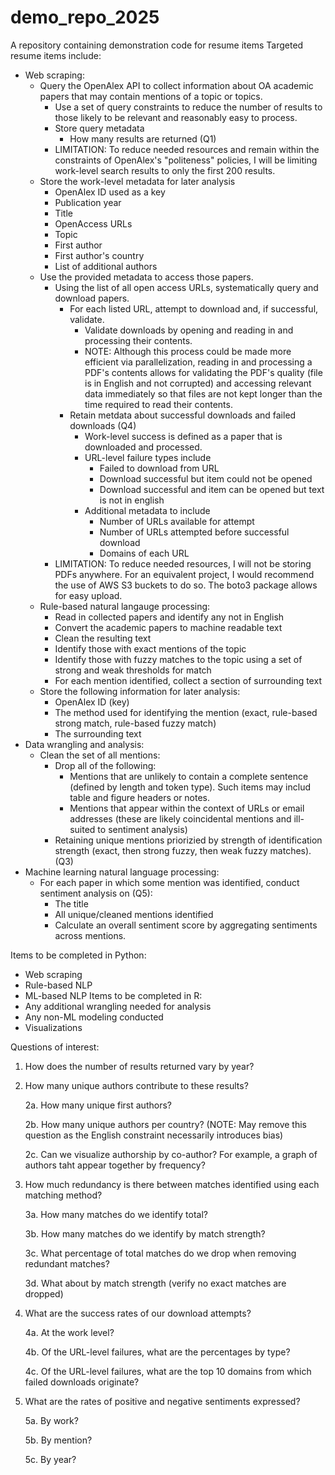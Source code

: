 # demo_repo_2025
A repository containing demonstration code for resume items
Targeted resume items include:
- Web scraping:
  - Query the OpenAlex API to collect information about OA academic papers that may contain mentions of a topic or topics.
    - Use a set of query constraints to reduce the number of results to those likely to be relevant and reasonably easy to process.
    - Store query metadata
      - How many results are returned (Q1)
    - LIMITATION: To reduce needed resources and remain within the constraints of OpenAlex's "politeness" policies, I will be limiting work-level search results to only the first 200 results.
  - Store the work-level metadata for later analysis
    - OpenAlex ID used as a key
    - Publication year
    - Title
    - OpenAccess URLs
    - Topic
    - First author
    - First author's country
    - List of additional authors
  - Use the provided metadata to access those papers.
    - Using the list of all open access URLs, systematically query and download papers.
      - For each listed URL, attempt to download and, if successful, validate.
        - Validate downloads by opening and reading in and processing their contents.
        - NOTE: Although this process could be made more efficient via parallelization, reading in and processing a PDF's contents allows for validating the PDF's quality (file is in English and not corrupted) and accessing relevant data immediately so that files are not kept longer than the time required to read their contents.
      - Retain metdata about successful downloads and failed downloads (Q4)
        - Work-level success is defined as a paper that is downloaded and processed.
        - URL-level failure types include
          - Failed to download from URL
          - Download successful but item could not be opened
          - Download successful and item can be opened but text is not in english
        - Additional metadata to include
          - Number of URLs available for attempt
          - Number of URLs attempted before successful download
          - Domains of each URL
    - LIMITATION: To reduce needed resources, I will not be storing PDFs anywhere. For an equivalent project, I would recommend the use of AWS S3 buckets to do so. The boto3 package allows for easy upload.
  - Rule-based natural langauge processing:
    - Read in collected papers and identify any not in English
    - Convert the academic papers to machine readable text
    - Clean the resulting text
    - Identify those with exact mentions of the topic
    - Identify those with fuzzy matches to the topic using a set of strong and weak thresholds for match
    - For each mention identified, collect a section of surrounding text
  - Store the following information for later analysis:
    - OpenAlex ID (key)
    - The method used for identifying the mention (exact, rule-based strong match, rule-based fuzzy match)
    - The surrounding text
- Data wrangling and analysis:
    - Clean the set of all mentions:
      - Drop all of the following:
        - Mentions that are unlikely to contain a complete sentence (defined by length and token type). Such items may includ table and figure headers or notes.
        - Mentions that appear within the context of URLs or email addresses (these are likely coincidental mentions and ill-suited to sentiment analysis)
      - Retaining unique mentions priorizied by strength of identification strength (exact, then strong fuzzy, then weak fuzzy matches). (Q3)
- Machine learning natural language processing:
  - For each paper in which some mention was identified, conduct sentiment analysis on (Q5):
    - The title
    - All unique/cleaned mentions identified
    - Calculate an overall sentiment score by aggregating sentiments across mentions.

Items to be completed in Python:
- Web scraping
- Rule-based NLP
- ML-based NLP
Items to be completed in R:
- Any additional wrangling needed for analysis
- Any non-ML modeling conducted
- Visualizations

Questions of interest:
1. How does the number of results returned vary by year?
2. How many unique authors contribute to these results?

   2a. How many unique first authors?

   2b. How many unique authors per country? (NOTE: May remove this question as the English constraint necessarily introduces bias)

   2c. Can we visualize authorship by co-author? For example, a graph of authors taht appear together by frequency?
3. How much redundancy is there between matches identified using each matching method?
   
    3a. How many matches do we identify total?
   
    3b. How many matches do we identify by match strength?
   
    3c. What percentage of total matches do we drop when removing redundant matches?
   
    3d. What about by match strength (verify no exact matches are dropped)
   
4. What are the success rates of our download attempts?
   
    4a. At the work level?
   
    4b. Of the URL-level failures, what are the percentages by type?
   
    4c. Of the URL-level failures, what are the top 10 domains from which failed downloads originate?
   
5. What are the rates of positive and negative sentiments expressed?
   
    5a. By work?
   
    5b. By mention?
   
    5c. By year?
   

    
